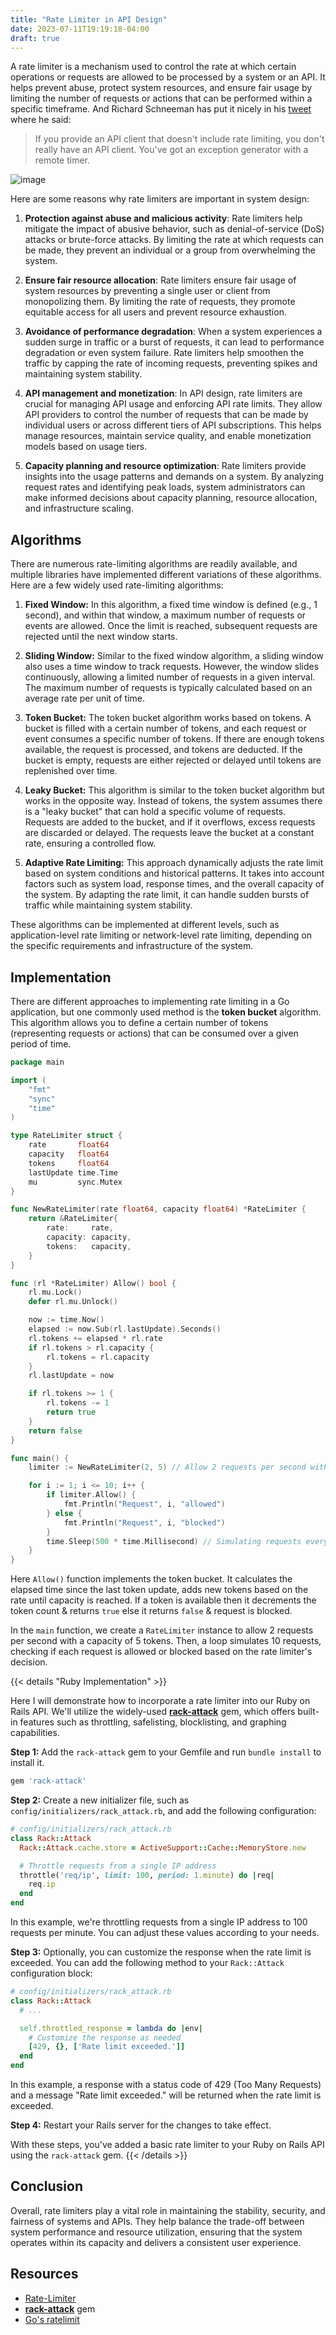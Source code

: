 ```yaml
---
title: "Rate Limiter in API Design"
date: 2023-07-11T19:19:18-04:00
draft: true
---
```


A rate limiter is a mechanism used to control the rate at which certain operations or requests are allowed to be processed by a system or an API. It helps prevent abuse, protect system resources, and ensure fair usage by limiting the number of requests or actions that can be performed within a specific timeframe. And Richard Schneeman has put it nicely in his [tweet](https://twitter.com/schneems/status/1138899094137651200?s=20) where he said:
> If you provide an API client that doesn't include rate limiting, you don't really have an API client. You've got an exception generator with a remote timer.

![image](/funnel.png#center)

Here are some reasons why rate limiters are important in system design:

1. **Protection against abuse and malicious activity**: Rate limiters help mitigate the impact of abusive behavior, such as denial-of-service (DoS) attacks or brute-force attacks. By limiting the rate at which requests can be made, they prevent an individual or a group from overwhelming the system.

2. **Ensure fair resource allocation**: Rate limiters ensure fair usage of system resources by preventing a single user or client from monopolizing them. By limiting the rate of requests, they promote equitable access for all users and prevent resource exhaustion.

3. **Avoidance of performance degradation**: When a system experiences a sudden surge in traffic or a burst of requests, it can lead to performance degradation or even system failure. Rate limiters help smoothen the traffic by capping the rate of incoming requests, preventing spikes and maintaining system stability.

4. **API management and monetization**: In API design, rate limiters are crucial for managing API usage and enforcing API rate limits. They allow API providers to control the number of requests that can be made by individual users or across different tiers of API subscriptions. This helps manage resources, maintain service quality, and enable monetization models based on usage tiers.

5. **Capacity planning and resource optimization**: Rate limiters provide insights into the usage patterns and demands on a system. By analyzing request rates and identifying peak loads, system administrators can make informed decisions about capacity planning, resource allocation, and infrastructure scaling.


## Algorithms

There are numerous rate-limiting algorithms are readily available, and multiple libraries have implemented different variations of these algorithms. Here are a few widely used rate-limiting algorithms:

1. **Fixed Window:** In this algorithm, a fixed time window is defined (e.g., 1 second), and within that window, a maximum number of requests or events are allowed. Once the limit is reached, subsequent requests are rejected until the next window starts.

2. **Sliding Window:** Similar to the fixed window algorithm, a sliding window also uses a time window to track requests. However, the window slides continuously, allowing a limited number of requests in a given interval. The maximum number of requests is typically calculated based on an average rate per unit of time.

3. **Token Bucket:** The token bucket algorithm works based on tokens. A bucket is filled with a certain number of tokens, and each request or event consumes a specific number of tokens. If there are enough tokens available, the request is processed, and tokens are deducted. If the bucket is empty, requests are either rejected or delayed until tokens are replenished over time.

4. **Leaky Bucket:** This algorithm is similar to the token bucket algorithm but works in the opposite way. Instead of tokens, the system assumes there is a "leaky bucket" that can hold a specific volume of requests. Requests are added to the bucket, and if it overflows, excess requests are discarded or delayed. The requests leave the bucket at a constant rate, ensuring a controlled flow.

5. **Adaptive Rate Limiting:** This approach dynamically adjusts the rate limit based on system conditions and historical patterns. It takes into account factors such as system load, response times, and the overall capacity of the system. By adapting the rate limit, it can handle sudden bursts of traffic while maintaining system stability.

These algorithms can be implemented at different levels, such as application-level rate limiting or network-level rate limiting, depending on the specific requirements and infrastructure of the system.

## Implementation

There are different approaches to implementing rate limiting in a Go application, but one commonly used method is the **token bucket** algorithm. This algorithm allows you to define a certain number of tokens (representing requests or actions) that can be consumed over a given period of time.

```go
package main

import (
	"fmt"
	"sync"
	"time"
)

type RateLimiter struct {
	rate       float64
	capacity   float64
	tokens     float64
	lastUpdate time.Time
	mu         sync.Mutex
}

func NewRateLimiter(rate float64, capacity float64) *RateLimiter {
	return &RateLimiter{
		rate:     rate,
		capacity: capacity,
		tokens:   capacity,
	}
}

func (rl *RateLimiter) Allow() bool {
	rl.mu.Lock()
	defer rl.mu.Unlock()

	now := time.Now()
	elapsed := now.Sub(rl.lastUpdate).Seconds()
	rl.tokens += elapsed * rl.rate
	if rl.tokens > rl.capacity {
		rl.tokens = rl.capacity
	}
	rl.lastUpdate = now

	if rl.tokens >= 1 {
		rl.tokens -= 1
		return true
	}
	return false
}

func main() {
	limiter := NewRateLimiter(2, 5) // Allow 2 requests per second with a capacity of 5 tokens

	for i := 1; i <= 10; i++ {
		if limiter.Allow() {
			fmt.Println("Request", i, "allowed")
		} else {
			fmt.Println("Request", i, "blocked")
		}
		time.Sleep(500 * time.Millisecond) // Simulating requests every 500 milliseconds
	}
}

```
Here `Allow()` function implements the token bucket. It calculates the elapsed time since the last token update, adds new tokens based on the rate until capacity is reached. If a token is available then it decrements the token count & returns `true` else it returns `false` & request is blocked.

In the `main` function, we create a `RateLimiter` instance to allow 2 requests per second with a capacity of 5 tokens. Then, a loop simulates 10 requests, checking if each request is allowed or blocked based on the rate limiter's decision.


{{< details "Ruby Implementation" >}}

Here I will demonstrate how to incorporate a rate limiter into our Ruby on Rails API. We'll utilize the widely-used **[rack-attack](https://github.com/rack/rack-attack)** gem, which offers built-in features such as throttling, safelisting, blocklisting, and graphing capabilities.

**Step 1:** Add the `rack-attack` gem to your Gemfile and run `bundle install` to install it.

```ruby
gem 'rack-attack'
```

**Step 2:** Create a new initializer file, such as `config/initializers/rack_attack.rb`, and add the following configuration:

```ruby
# config/initializers/rack_attack.rb
class Rack::Attack
  Rack::Attack.cache.store = ActiveSupport::Cache::MemoryStore.new

  # Throttle requests from a single IP address
  throttle('req/ip', limit: 100, period: 1.minute) do |req|
    req.ip
  end
end
```

In this example, we're throttling requests from a single IP address to 100 requests per minute. You can adjust these values according to your needs.


**Step 3:** Optionally, you can customize the response when the rate limit is exceeded. You can add the following method to your `Rack::Attack` configuration block:

```ruby
# config/initializers/rack_attack.rb
class Rack::Attack
  # ...

  self.throttled_response = lambda do |env|
    # Customize the response as needed
    [429, {}, ['Rate limit exceeded.']]
  end
end
```

In this example, a response with a status code of 429 (Too Many Requests) and a message "Rate limit exceeded." will be returned when the rate limit is exceeded.

**Step 4:** Restart your Rails server for the changes to take effect.

With these steps, you've added a basic rate limiter to your Ruby on Rails API using the `rack-attack` gem.
{{< /details >}}

## Conclusion

Overall, rate limiters play a vital role in maintaining the stability, security, and fairness of systems and APIs. They help balance the trade-off between system performance and resource utilization, ensuring that the system operates within its capacity and delivers a consistent user experience.

## Resources
- [Rate-Limiter](https://en.wikipedia.org/wiki/Rate_limiting)
- **[rack-attack](https://github.com/rack/rack-attack)** gem
- [Go's ratelimit](https://github.com/uber-go/ratelimit)
